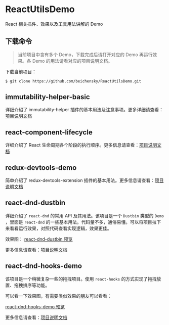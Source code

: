 # ReactUtilsDemo
React 相关插件、效果以及工具用法讲解的 Demo


## 下载命令
> 当前项目中含有多个 Demo，下载完成后请打开对应的 Demo 再运行效果。各 Demo 的用法请看对应的项目说明文档。

下载当前项目：
``` bash
$ git clone https://github.com/beichensky/ReactUtilsDemo.git
```




## immutability-helper-basic
详细介绍了 immutability-helper 插件的基本用法及注意事项。更多详细请查看：[项目说明文档](https://github.com/beichensky/ReactUtilsDemo/blob/master/immutability-helper-basic/README.md)




## react-component-lifecycle
详细介绍了 React 生命周期各个阶段的执行顺序。更多信息请查看：[项目说明文档](https://github.com/beichensky/ReactUtilsDemo/blob/master/react-component-lifecycle/README.md)




## redux-devtools-demo
简单介绍了 redux-devtools-extension 插件的基本用法。更多信息请查看：[项目说明文档](https://github.com/beichensky/ReactUtilsDemo/blob/master/redux-devtools-demo/README.md)




## react-dnd-dustbin
详细介绍了 `react-dnd` 的常用 API 及其用法。该项目是一个 `Dustbin` 类型的 `Demo` ，里面是 `react-dnd` 的一些基本用法。代码量不多，通俗易懂。可以将项目拉下来看看运行效果，对照代码查看实现逻辑，效果更佳。

效果图：
[react-dnd-dustbin 预览](https://github.com/beichensky/ReactUtilsDemo/blob/master/react-dnd-dustbin/Dustbin效果.gif)

更多信息请查看：[项目说明文档](https://github.com/beichensky/ReactUtilsDemo/blob/master/react-dnd-dustbin/README.md)




## react-dnd-hooks-demo
该项目是一个稍微复杂一些的拖拽项目。使用 `react-hooks` 的方式实现了拖拽放置、拖拽排序等功能。

可以看一下效果图，有需要类似效果的朋友可以看看：

[react-dnd-hooks-demo 预览](https://github.com/beichensky/ReactUtilsDemo/blob/master/react-dnd-hooks-demo/拖拽并排序预览.gif)


更多信息请查看：[项目说明文档](https://github.com/beichensky/ReactUtilsDemo/blob/master/react-dnd-hooks-demo/README.md)
